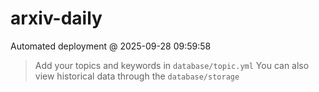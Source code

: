 # arxiv-daily
 Automated deployment @ 2025-09-28 09:59:58
> Add your topics and keywords in `database/topic.yml` 
> You can also view historical data through the `database/storage` 
